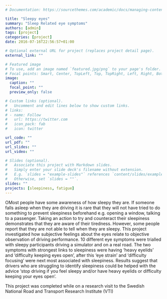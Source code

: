 ```yaml
---
# Documentation: https://sourcethemes.com/academic/docs/managing-content/

title: "Sleepy eyes"
summary: "Sleep Related eye symptoms"
authors: [admin]
tags: [project]
categories: [project]
date: 2016-07-16T22:56:57+01:00

# Optional external URL for project (replaces project detail page).
external_link: ""

# Featured image
# To use, add an image named `featured.jpg/png` to your page's folder.
# Focal points: Smart, Center, TopLeft, Top, TopRight, Left, Right, BottomLeft, Bottom, BottomRight.
image:
  caption: ""
  focal_point: ""
  preview_only: false

# Custom links (optional).
#   Uncomment and edit lines below to show custom links.
# links:
# - name: Follow
#   url: https://twitter.com
#   icon_pack: fab
#   icon: twitter

url_code: ""
url_pdf: ""
url_slides: ""
url_video: ""

# Slides (optional).
#   Associate this project with Markdown slides.
#   Simply enter your slide deck's filename without extension.
#   E.g. `slides = "example-slides"` references `content/slides/example-slides.md`.
#   Otherwise, set `slides = ""`.
slides: ""
projects: [sleepiness, fatigue]
---
```


OMost people have some awareness of how sleepy they are. If someone falls asleep when they are driving it is rare that they will not have tried to do something to prevent sleepiness beforehand e.g. opening a window, talking to a passenger. Taking an action to try and counteract their sleepiness demonstrates that they are aware of their tiredness. However, some people report that they are not able to tell when they are sleepy. This project investigated how subjective feelings about the eyes relate to objective observation of driving performance. 10 different eye symptoms were trialled with sleepy participants driving a simulator and on a real road. The two symptoms with strongest links to sleepiness were having ‘heavy eyelids’ and ‘difficulty keeping eyes open’, after this ‘eye strain’ and ‘difficulty focusing’ were next most associated with sleepiness. Results suggest that drivers who are struggling to identify sleepiness could be helped with the advice ‘stop driving if you feel sleepy and/or have heavy eyelids or difficulty keeping your eyes open’. 

This project was completed while on a research visit to the Swedish National Road and Transport Research Institute (VTI)
